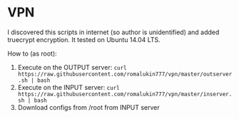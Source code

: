 # VPN

I discovered this scripts in internet (so author is unidentified) and added truecrypt encryption. It tested on Ubuntu 14.04 LTS. 

How to (as root):
1. Execute on the OUTPUT server: `curl https://raw.githubusercontent.com/romalukin777/vpn/master/outserver.sh | bash`
2. Execute on the INPUT server: `curl https://raw.githubusercontent.com/romalukin777/vpn/master/inserver.sh | bash`
3. Download configs from /root from INPUT server
